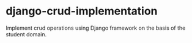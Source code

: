 # django-crud-implementation
Implement crud operations using Django framework on the basis of the student domain.
